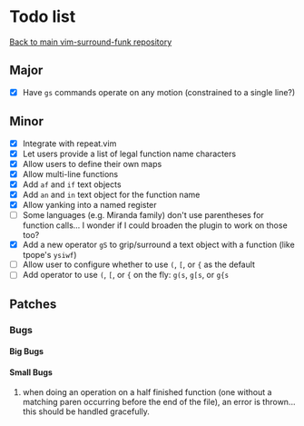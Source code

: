 # Todo list

[Back to main vim-surround-funk repository](https://github.com/Matt-A-Bennett/vim-surround-funk)

## Major
- [x] Have `gs` commands operate on any motion (constrained to a single line?)

## Minor
- [x] Integrate with repeat.vim
- [x] Let users provide a list of legal function name characters
- [x] Allow users to define their own maps
- [x] Allow multi-line functions
- [x] Add `af` and `if` text objects
- [x] Add `an` and `in` text object for the function name
- [x] Allow yanking into a named register
- [ ] Some languages (e.g. Miranda family) don't use parentheses for function
      calls... I wonder if I could broaden the plugin to work on those too?
- [x] Add a new operator `gS` to grip/surround a text object with a function
      (like tpope's `ysiwf`)
- [ ] Allow user to configure whether to use `(`, `[`, or `{` as the default
- [ ] Add operator to use `(`, `[`, or `{` on the fly: `g(s`, `g[s`, or `g{s`

## Patches

### Bugs

#### Big Bugs

#### Small Bugs
1. when doing an operation on a half finished function (one without a matching
   paren occurring before the end of the file), an error is thrown... this
   should be handled gracefully.
